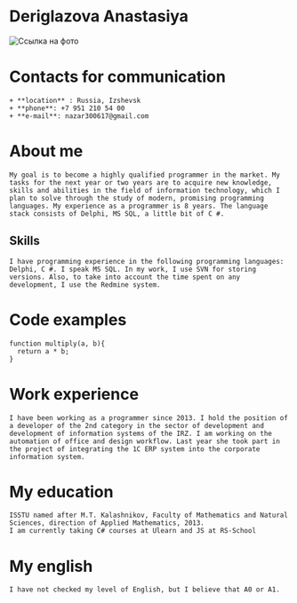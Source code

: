 # **Deriglazova Anastasiya**

![Ссылка на фото](https://sun9-81.userapi.com/impg/VYqu-UQh2T-0EyIsdyJHsishCuMWaWNzPseFYQ/n8tN3aHu7a4.jpg?size=1613x2160&quality=96&sign=3d529662c4ba78437de45f358f9a518c&type=album "My photo")

# Contacts for communication  
    + **location** : Russia, Izshevsk
    + **phone**: +7 951 210 54 00
    + **e-mail**: nazar300617@gmail.com
# About me
    My goal is to become a highly qualified programmer in the market. My tasks for the next year or two years are to acquire new knowledge, skills and abilities in the field of information technology, which I plan to solve through the study of modern, promising programming languages. My experience as a programmer is 8 years. The language stack consists of Delphi, MS SQL, a little bit of C #.

## Skills
    I have programming experience in the following programming languages: Delphi, C #. I speak MS SQL. In my work, I use SVN for storing versions. Also, to take into account the time spent on any development, I use the Redmine system.
# Code examples

```
function multiply(a, b){
  return a * b;
}
```
# Work experience
    I have been working as a programmer since 2013. I hold the position of a developer of the 2nd category in the sector of development and development of information systems of the IRZ. I am working on the automation of office and design workflow. Last year she took part in the project of integrating the 1C ERP system into the corporate information system.

# My education
    ISSTU named after M.T. Kalashnikov, Faculty of Mathematics and Natural Sciences, direction of Applied Mathematics, 2013.
    I am currently taking C# courses at Ulearn and JS at RS-School

# My english
    I have not checked my level of English, but I believe that A0 or A1.